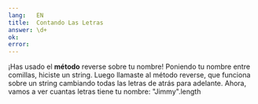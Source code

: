 ```yaml
---
lang:   EN
title:  Contando Las Letras
answer: \d+
ok:     
error:  
---
```


&iexcl;Has usado el __m&eacute;todo__ reverse sobre tu nombre! Poniendo tu nombre entre comillas,
    hiciste un string. Luego llamaste al m&eacute;todo reverse, que funciona sobre un string cambiando
    todas las letras de atr&aacute;s para adelante.
    Ahora, vamos a ver cuantas letras tiene tu nombre: 
    "Jimmy".length
